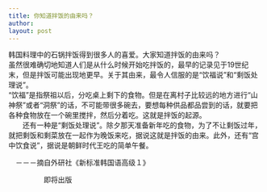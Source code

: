 ```yaml
---
title: 你知道拌饭的由来吗？ 
author:
layout: post
---
```

<p>韩国料理中的石锅拌饭得到很多人的喜爱。大家知道拌饭的由来吗？<br />
    虽然很难确切地知道人们是从什么时候开始吃拌饭的，最早的记录见于19世纪末，但是拌饭可能出现地更早。关于其由来，最令人信服的是“饮福说”和“剩饭处理说”。<br />
   “饮福”是指祭祖以后，分吃桌上剩下的食物。但是在离村子比较远的地方进行“山神祭”或者“洞祭”的话，不可能带很多碗去，要想每种供品都品尝到的话，就要把各种食物放在一个碗里搅拌，然后分着吃。这就是拌饭的起源。<br />
　　还有一种是“剩饭处理说”。除夕那天准备新年吃的食物，为了不让剩饭过年，就把剩饭和剩菜放在一起作为晚饭来吃，据说这就是拌饭的由来。此外，还有“宫中饮食说”，据说是朝鲜时代王吃的简单午餐。</p>
<p>　－－－摘自外研社《新标准韩国语高级１》</p>
<p>　　　　　即将出版</p>
